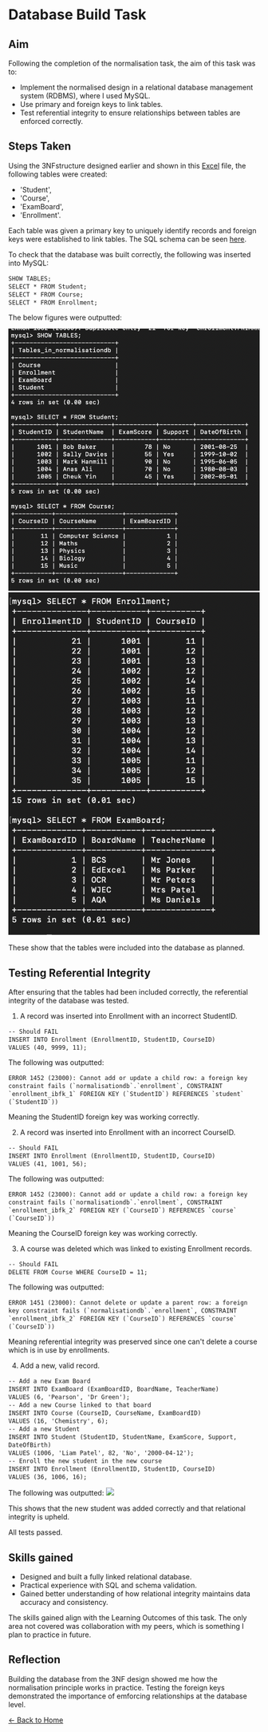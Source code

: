 # Database Build Task 

## Aim
Following the completion of the normalisation task, the aim of this task was to:
- Implement the normalised design in a relational database management system (RDBMS), where I used MySQL.
- Use primary and foreign keys to link tables.
- Test referential integrity to ensure relationships between tables are enforced correctly.

## Steps Taken
Using the 3NFstructure designed earlier and shown in this [Excel](nf.xlsx) file, the following tables were created:
- 'Student',
- 'Course',
- 'ExamBoard',
- 'Enrollment'.
  
Each table was given a primary key to uniquely identify records and foreign keys were established to link tables. The SQL schema can be seen [here](databuild.sql).

To check that the database was built correctly, the following was inserted into MySQL:
```
SHOW TABLES;
SELECT * FROM Student;
SELECT * FROM Course;
SELECT * FROM Enrollment;
```

The below figures were outputted:

![](Fig3.png)
![](Fig4.png)

These show that the tables were included into the database as planned.

## Testing Referential Integrity
After ensuring that the tables had been included correctly, the referential integrity of the database was tested.

1. A record was inserted into Enrollment with an incorrect StudentID.
```
-- Should FAIL
INSERT INTO Enrollment (EnrollmentID, StudentID, CourseID)
VALUES (40, 9999, 11);
```
The following was outputted:
```
ERROR 1452 (23000): Cannot add or update a child row: a foreign key constraint fails (`normalisationdb`.`enrollment`, CONSTRAINT `enrollment_ibfk_1` FOREIGN KEY (`StudentID`) REFERENCES `student` (`StudentID`))
```
Meaning the StudentID foreign key was working correctly.

2. A record was inserted into Enrollment with an incorrect CourseID.
```
-- Should FAIL
INSERT INTO Enrollment (EnrollmentID, StudentID, CourseID)
VALUES (41, 1001, 56);
```
The following was outputted:
```
ERROR 1452 (23000): Cannot add or update a child row: a foreign key constraint fails (`normalisationdb`.`enrollment`, CONSTRAINT `enrollment_ibfk_2` FOREIGN KEY (`CourseID`) REFERENCES `course` (`CourseID`))
```
Meaning the CourseID foreign key was working correctly.

3. A course was deleted which was linked to existing Enrollment records.
```
-- Should FAIL
DELETE FROM Course WHERE CourseID = 11;
```
The following was outputted:
```
ERROR 1451 (23000): Cannot delete or update a parent row: a foreign key constraint fails (`normalisationdb`.`enrollment`, CONSTRAINT `enrollment_ibfk_2` FOREIGN KEY (`CourseID`) REFERENCES `course` (`CourseID`))
```
Meaning referential integrity was preserved since one can't delete a course which is in use by enrollments.

4. Add a new, valid record.
```
-- Add a new Exam Board
INSERT INTO ExamBoard (ExamBoardID, BoardName, TeacherName)
VALUES (6, 'Pearson', 'Dr Green');
-- Add a new Course linked to that board
INSERT INTO Course (CourseID, CourseName, ExamBoardID)
VALUES (16, 'Chemistry', 6);
-- Add a new Student
INSERT INTO Student (StudentID, StudentName, ExamScore, Support, DateOfBirth)
VALUES (1006, 'Liam Patel', 82, 'No', '2000-04-12');
-- Enroll the new student in the new course
INSERT INTO Enrollment (EnrollmentID, StudentID, CourseID)
VALUES (36, 1006, 16);
```
The following was outputted:
![](Fig5.png)

This shows that the new student was added correctly and that relational integrity is upheld.

All tests passed.

## Skills gained
- Designed and built a fully linked relational database.
- Practical experience with SQL and schema validation.
- Gained better understanding of how relational integrity maintains data accuracy and consistency.

The skills gained align with the Learning Outcomes of this task. The only area not covered was collaboration with my peers, which is something I plan to practice in future.

## Reflection
Building the database from the 3NF design showed me how the normalisation principle works in practice. Testing the foreign keys demonstrated the importance of emforcing relationships at the database level.

[← Back to Home](https://mmiz02.github.io/eportfolio/)










